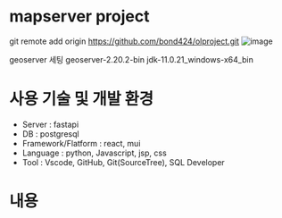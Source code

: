 # mapserver project
git remote add origin https://github.com/bond424/olproject.git
![image](https://github.com/user-attachments/assets/71bfbfe7-0c53-4d11-bdaf-73ee5c170db5)

geoserver 세팅
geoserver-2.20.2-bin
jdk-11.0.21_windows-x64_bin

# 사용 기술 및 개발 환경
- Server : fastapi
- DB : postgresql
- Framework/Flatform : react, mui
- Language : python, Javascript, jsp, css
- Tool : Vscode, GitHub, Git(SourceTree), SQL Developer

# 내용
